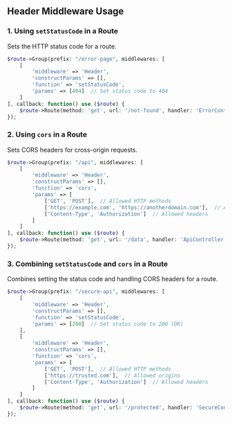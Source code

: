 ## **Header Middleware Usage**

### **1. Using `setStatusCode` in a Route**

Sets the HTTP status code for a route.

```php
$route->Group(prefix: "/error-page", middlewares: [
    [
        'middleware' => 'Header',
        'constructParams' => [],
        'function' => 'setStatusCode',
        'params' => [404]  // Set status code to 404
    ]
], callback: function() use ($route) {
    $route->Route(method: 'get', url: '/not-found', handler: 'ErrorController::notFound');
});
```

### **2. Using `cors` in a Route**

Sets CORS headers for cross-origin requests.

```php
$route->Group(prefix: "/api", middlewares: [
    [
        'middleware' => 'Header',
        'constructParams' => [],
        'function' => 'cors',
        'params' => [
            ['GET', 'POST'],  // Allowed HTTP methods
            ['https://example.com', 'https://anotherdomain.com'],  // Allowed origins
            ['Content-Type', 'Authorization']  // Allowed headers
        ]
    ]
], callback: function() use ($route) {
    $route->Route(method: 'get', url: '/data', handler: 'ApiController::getData');
});
```

### **3. Combining `setStatusCode` and `cors` in a Route**

Combines setting the status code and handling CORS headers for a route.

```php
$route->Group(prefix: "/secure-api", middlewares: [
    [
        'middleware' => 'Header',
        'constructParams' => [],
        'function' => 'setStatusCode',
        'params' => [200]  // Set status code to 200 (OK)
    ],
    [
        'middleware' => 'Header',
        'constructParams' => [],
        'function' => 'cors',
        'params' => [
            ['GET', 'POST'],  // Allowed HTTP methods
            ['https://trusted.com'],  // Allowed origins
            ['Content-Type', 'Authorization']  // Allowed headers
        ]
    ]
], callback: function() use ($route) {
    $route->Route(method: 'get', url: '/protected', handler: 'SecureController::protectedData');
});
```
